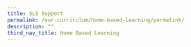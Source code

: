 ```yaml
---
title: SLS Support
permalink: /our-curriculum/home-based-learning/permalink/
description: ""
third_nav_title: Home Based Learning
---
```

